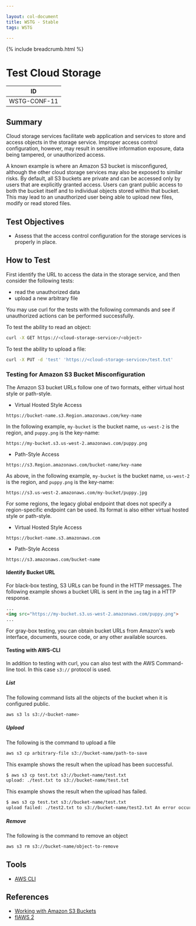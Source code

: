 ```yaml
---

layout: col-document
title: WSTG - Stable
tags: WSTG

---
```


{% include breadcrumb.html %}
# Test Cloud Storage

|ID          |
|------------|
|WSTG-CONF-11|

## Summary

Cloud storage services facilitate web application and services to store and access objects in the storage service. Improper access control configuration, however, may result in sensitive information exposure, data being tampered, or unauthorized access.

A known example is where an Amazon S3 bucket is misconfigured, although the other cloud storage services may also be exposed to similar risks. By default, all S3 buckets are private and can be accessed only by users that are explicitly granted access. Users can grant public access to both the bucket itself and to individual objects stored within that bucket. This may lead to an unauthorized user being able to upload new files, modify or read stored files.

## Test Objectives

- Assess that the access control configuration for the storage services is properly in place.

## How to Test

First identify the URL to access the data in the storage service, and then consider the following tests:

- read the unauthorized data
- upload a new arbitrary file

You may use curl for the tests with the following commands and see if unauthorized actions can be performed successfully.

To test the ability to read an object:

```bash
curl -X GET https://<cloud-storage-service>/<object>
```

To test the ability to upload a file:

```bash
curl -X PUT -d 'test' 'https://<cloud-storage-service>/test.txt'
```

### Testing for Amazon S3 Bucket Misconfiguration

The Amazon S3 bucket URLs follow one of two formats, either virtual host style or path-style.

- Virtual Hosted Style Access

```text
https://bucket-name.s3.Region.amazonaws.com/key-name
```

In the following example, `my-bucket` is the bucket name, `us-west-2` is the region, and `puppy.png` is the key-name:

```text
https://my-bucket.s3.us-west-2.amazonaws.com/puppy.png
```

- Path-Style Access

```text
https://s3.Region.amazonaws.com/bucket-name/key-name
```

As above, in the following example, `my-bucket` is the bucket name, `us-west-2` is the region, and `puppy.png` is the key-name:

```text
https://s3.us-west-2.amazonaws.com/my-bucket/puppy.jpg
```

For some regions, the legacy global endpoint that does not specify a region-specific endpoint can be used. Its format is also either virtual hosted style or path-style.

- Virtual Hosted Style Access

```text
https://bucket-name.s3.amazonaws.com
```

- Path-Style Access

```text
https://s3.amazonaws.com/bucket-name
```

#### Identify Bucket URL

For black-box testing, S3 URLs can be found in the HTTP messages. The following example shows a bucket URL is sent in the `img` tag in a HTTP response.

```html
...
<img src="https://my-bucket.s3.us-west-2.amazonaws.com/puppy.png">
...
```

For gray-box testing, you can obtain bucket URLs from Amazon's web interface, documents, source code, or any other available sources.

#### Testing with AWS-CLI

In addition to testing with curl, you can also test with the AWS Command-line tool. In this case `s3://` protocol is used.

##### List

The following command lists all the objects of the bucket when it is configured public.

```bash
aws s3 ls s3://<bucket-name>
```

##### Upload

The following is the command to upload a file

```bash
aws s3 cp arbitrary-file s3://bucket-name/path-to-save
```

This example shows the result when the upload has been successful.

```bash
$ aws s3 cp test.txt s3://bucket-name/test.txt
upload: ./test.txt to s3://bucket-name/test.txt
```

This example shows the result when the upload has failed.

```bash
$ aws s3 cp test.txt s3://bucket-name/test.txt
upload failed: ./test2.txt to s3://bucket-name/test2.txt An error occurred (AccessDenied) when calling the PutObject operation: Access Denied
```

##### Remove

The following is the command to remove an object

```bash
aws s3 rm s3://bucket-name/object-to-remove
```

## Tools

- [AWS CLI](https://aws.amazon.com/cli/)

## References

- [Working with Amazon S3 Buckets](https://docs.aws.amazon.com/AmazonS3/latest/dev/UsingBucket.html)
- [flAWS 2](http://flaws2.cloud)
